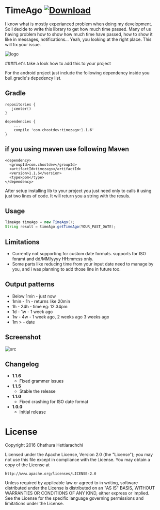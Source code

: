 # TimeAgo [ ![Download](https://api.bintray.com/packages/chathurahettiarachchi/maven/TimeZAgo/images/download.svg) ](https://bintray.com/chathurahettiarachchi/maven/TimeZAgo/_latestVersion)

I know what is mostly experianced problem when doing my development. So I decide to write this library to get how much time passed. Many of us having problem how to show how much time have passed, how to show it like in messages, notifications... Yeah, you looking at the right place. This will fix your issue.

  ![logo](https://cloud.githubusercontent.com/assets/13764097/15270717/a196efe4-1a46-11e6-9fbe-5559614af3dd.png)
  
####Let's take a look how to add this to your project

For the android project just include the following dependency inside you buil.gradle's depedency list.

Gradle
------
```
repositories {  
   jcenter()  
}

dependencies {
    ...
    compile 'com.chootdev:timezago:1.1.6'
}
```

if you using maven use following
Maven
------
```
<dependency>
  <groupId>com.chootdev</groupId>
  <artifactId>timezago</artifactId>
  <version>1.1.6</version>
  <type>pom</type>
</dependency>
```
  
After setup installing lib to your project you just need only to calls it using just two lines of code. It will return you a string with the resuls.

Usage
-----
```java
TimeAgo timeAgo = new TimeAgo();
String result = timeAgo.getTimeAgo(YOUR_PAST_DATE);
```

Limitations
-----------
* Currently not supporting for custom date formats. supports for ISO foramt and dd/MM/yyyy HH:mm:ss only.
* Some parts like reducing time from your input date need to manage by you, and i was planning to add those line in future too.

Output patterns
---------------
* Below 1min  - just now
* 1min - 1h   - returns like 20min
* 1h - 24h    - time eg: 12.34pm
* 1d - 1w     - 1 week ago
* 1w - 4w     - 1 week ago, 2 weeks ago 3 weeks ago
* 1m >        - date

Screenshot
----------
![src](https://cloud.githubusercontent.com/assets/13764097/15270846/684460f0-1a4b-11e6-801d-62cda0b44752.png)
  
Changelog
---------
* **1.1.6**
    * Fixed grammer issues
* **1.1.5**
    * Stable the release
* **1.1.0**
    * Fixed crashing for ISO date format
* **1.0.0**
    * Initial release
  
# License
Copyright 2016 Chathura Hettiarachchi

Licensed under the Apache License, Version 2.0 (the "License");
you may not use this file except in compliance with the License.
You may obtain a copy of the License at

    http://www.apache.org/licenses/LICENSE-2.0

Unless required by applicable law or agreed to in writing, software
distributed under the License is distributed on an "AS IS" BASIS,
WITHOUT WARRANTIES OR CONDITIONS OF ANY KIND, either express or implied.
See the License for the specific language governing permissions and
limitations under the License.

